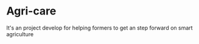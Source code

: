 # Agri-care
It's an project develop for helping formers to get an step forward on smart agriculture 

